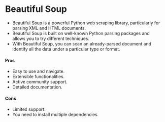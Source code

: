 # Beautiful Soup
- Beautiful Soup is a powerful Python web scraping library, particularly for parsing XML and HTML documents.
- Beautiful Soup is built on well-known Python parsing packages and allows you to try different techniques.
- With Beautiful Soup, you can scan an already-parsed document and identify all the data under a particular type or format.

#### Pros
- Easy to use and navigate.
- Extensible functionalities.
- Active community support.
- Detailed documentation.

#### Cons
- Limited support.
- You need to install multiple dependencies.